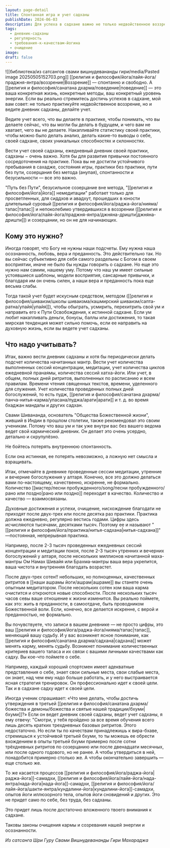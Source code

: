 ```yaml
---
layout: page-detail
title: Спонтанная игра и учет садханы
publishDate: 2024-06-03
description: Для успеха в садхане важно не только недвойственное воззрение, но и регулярный учет практики - ведение дневника, подсчет мантр, сессий медитации, ритритов, служения. Такой подход помогает обыграть ум, видеть прогресс, развивать сосредоточенность. Количество практик переходит в качество, укрепляет веру и меняет судьбу. Только постоянная, искренняя садхана приводит к очищению кармы и духовному росту.
tags:
  - дневник-садханы
  - регулярность
  - требования-к-качествам-йогина
  - очищение
image: 
draft: false
---
```

![[библиотека/из сатсангов свами вишнудевананды гири/media/Pasted image 20250505152703.png]]
 [[религия и философия/йога/лайя-йога/праджня-янтра/воззрение|Воззрение]] — спонтанно и свободно. А [[религия и философия/санатана дхарма/поведение|поведение]] — это ваша конкретная жизнь, конкретные методы, ваш конкретный уровень энергии. Если вы реально стремитесь достичь успехов в садхане, мой вам совет: не только практикуйте недвойственное воззрение, но и ведите дневник садханы, делайте учет.

 Ведите учет всего, что вы делаете в практике, чтобы понимать, что вы делаете сейчас, что вы могли бы делать в будущем, и чего вам не хватает, чего вы не делаете. Накапливайте статистику своей практики, чтобы можно было делать анализ, делать какие-то выводы о себе, своей садхане, своих уникальных способностях и склонностях.

 Вести учет своей садханы, ежедневный дневник своей практики, садханы − очень важно. Хотя бы для развития привычки постоянного сосредоточения на практике. Пока вы не достигли устойчивого пребывания в сахадже, состояния игры, практики без практики, пути без пути, созерцания без метода (анупая), спонтанности и безусильности — все это важно.

 "Путь без Пути", безусильное созерцание вне метода, "[[религия и философия/йога|йога]] немедитации" работает только для просветленных, для сиддхов и авадхут, прошедших в юности длительный суровый [[религия и философия/йога/раджа-йога/нияма/тапас|тапас]] и непоколебимо утвердившихся в воззрении ([[религия и философия/йога/лайя-йога/праджня-янтра/джняна-дришти|джняна-дришти]]) и созерцании, но он не для начинающих.

## Кому это нужно? 

 Иногда говорят, что Богу не нужны наши подсчеты. Ему нужна наша осознанность, любовь, вера и преданность. Это действительно так. Но вы сейчас субъективно для себя самого раздельны с Богом в своем восприятии, иначе не было бы нужды говорить о садхане. Но еще это нужно нам самим, нашему уму. Потому что наш ум имеет сильные устоявшиеся шаблоны, модели восприятия, сансарные привычки, и благодаря им он очень силен, а наши вера и преданность пока еще весьма слабы.

 Тогда такой учет будет искусным средством, методом ([[религия и философия/шиваизм/школы шиваизма/кашмирский шиваизм/сапта-ратна/упайя|упайя]]), чтобы обыграть, усмирить, перехитрить свой ум и направить его к Пути Освобождения, к истинной садхане. Если ум любит накапливать деньги, бонусы, баллы или достижения, то такая мирская тенденция может сильно помочь, если ее направить на духовную жизнь, если вы ведете учет садханы.

## Что надо учитывать? 

 Итак, важно вести дневник садханы и хотя бы периодически делать подсчет количества начитанных мантр. Вести учет количества выполненных сессий концентрации, медитации, учет количества циклов ежедневной пранаямы, количества сессий хатха-йоги. Или учет, в общем, полных дней ритритов, выполненных по расписанию и всем правилам. Времени чтения священных текстов, времени, уделенного для служения. Учет количества проведенных полных дней богослужений, то есть пудж, [[религия и философия/санатана дхарма/панча-нитья-карма/упасана/пуджа/арати|арати]] и т. д. во время бхаджан мандалы и других садхан.

 Свами Шивананда, основатель "Общества Божественной жизни", живший в Индии в прошлом столетии, также рекомендовал это своим ученикам. Потому что ваш ум и так уже внутри вас без вашего ведома ведет свой кармический дневник. Он делает это очень усердно, детально и скрупулёзно.

 Не бойтесь потерять внутреннюю спонтанность.

 Если она истинная, ее потерять невозможно, а ложную нет смысла и взращивать.

 Итак, отмечайте в дневнике проведенные сессии медитации, утренние и вечерние богослужения у алтаря. Конечно, все это должно делаться вами по-настоящему, качественно, искренне, не формально. Количество [[мастер/песни пробужденного/song/песни пробужденного/рано или поздно|рано или поздно]] переходит в качество. Количество и качество — взаимосвязаны.

 Духовные достижения и успехи, очищение, нисхождение благодати не приходят после двух-трех или после десятка раз практики. Практика должна ежедневно, регулярно вестись годами. Цифры здесь исчисляются тысячами, десятками тысяч. Поэтому ее и называют "[[религия и философия/йога/практика/нитья-садхана|нитья-садхана]]" —постоянная, непрерывная практика.

 Например, после 2-3 тысяч проведенных ежедневных сессий концентрации и медитации покоя, после 2-3 тысяч утренних и вечерних богослужений у алтаря, после нескольких миллионов начитанной маха-мантры Ом Намах Шивайя или Брахма-мантры ваша вера укрепится, ваша чистота и внутренняя благодать возрастет.

 После двух-трех сотен!! небольших, но полноценных, качественных ритритов в [[наши ашрамы йоги/ашрам|ашраме]] вы станете очень опытным медитатором. После нескольких сотен хом ваша карма очистится и откроются новые способности. После нескольких тысяч часов севы ваше отношение к жизни изменится. Вы реально поймете, как это: жить в преданности, в самоотдаче, быть проводником Божественной воли. Если, конечно, все делается искренне, с верой и преданностью, не формально.

 Вы почувствуете, что записи в вашем дневнике — не просто цифры, это ваш [[религия и философия/йога/раджа-йога/нияма/тапас|тапас]], меняющий вашу судьбу. И у вас возникнет ясное понимание, как [[религия и философия/санатана дхарма/садхана|садхана]] может менять карму, менять судьбу. Возникнет понимание количественных критериев вашего тапаса и их связи с вашими личными качествами как садху. Вы кое-что поймете о себе.

 Например, каждый хороший спортсмен имеет адекватные представления о себе, знает свои сильные места, свои слабые места, он знает, над чем ему надо больше работать, и у него выстраивается ясная стратегия тренировок. Он профессионально идет к своей цели. Так и в садхане садху идет к своей цели.

 Иногда ученик спрашивает: «Что мне делать, чтобы достичь утверждения в третьей [[религия и философия/санатана дхарма/божества и демоны/божества и святые нашей традиции/бхуми|бхуми]]?» Если он ведет дневник своей садханы, ведет учет садханы, я ему отвечу: "Смотри, у тебя пройдено за все время обучения всего лишь десять кратких трехдневных базовых ритритов. Этого недостаточно. Но если ты по качествам принадлежишь к вира-бхаве, стремишься к устойчивой третьей бхуми, то ты можешь ее обрести вхождением в опыты третьей бхуми примерно после сотни трёхдневных ритритов по созерцанию или после двенадцати месячных, или после одного годового, но не ранее. А чтобы утвердиться в ней, понадобится примерно столько же. А чтобы окончательно завершить — еще столько же.

 То же касается процессов [[религия и философия/йога/раджа-йога|раджа-йога]]-самадхи, [[религия и философия/йога/лайя-йога/нада-янтра/нада-йога|нада-йога]]-самадхи, [[религия и философия/йога/лайя-йога/шакти-янтра/кундалини-йога|кундалини-йога]]-самадхи, опытов йоги иллюзорного тела, опытов йоги сновидений и других. Это не придет само по себе, без труда, без садханы.

 Это придет лишь после достаточно вложенного твоего внимания к садхане.

 Таковы законы очищения кармы и созревания нашей энергии и осознанности.

*Из сатсанга Шри Гуру Свами Вишнудевананды Гири Махараджа*